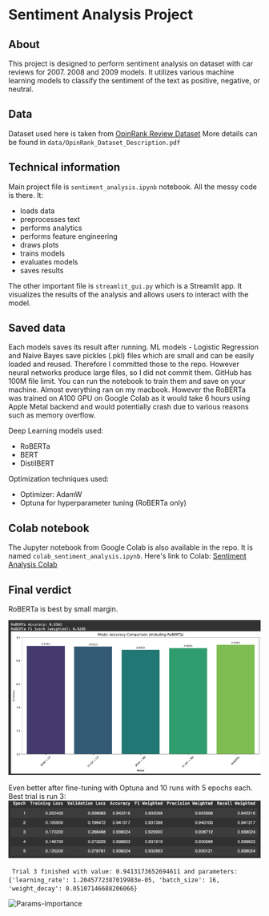 # Sentiment Analysis Project
## About
This project is designed to perform sentiment analysis on dataset with car reviews for 2007. 2008 and 2009 models. It utilizes various machine learning models to classify the sentiment of the text as positive, negative, or neutral.
## Data
Dataset used here is taken from [OpinRank Review Dataset](https://archive.ics.uci.edu/dataset/205/opinrank+review+dataset)
More details can be found in `data/OpinRank_Dataset_Description.pdf`
## Technical information

Main project file is `sentiment_analysis.ipynb` notebook. All the messy code is there. It:
* loads data
* preprocesses text
* performs analytics
* performs feature engineering
* draws plots
* trains models
* evaluates models
* saves results

The other important file is `streamlit_gui.py` which is a Streamlit app. 
It visualizes the results of the analysis and allows users to interact with the model.

## Saved data
Each models saves its result after running. ML models  - Logistic Regression and Naive Bayes save pickles (.pkl) files which are small and can be easily loaded and reused. Therefore I committed those to the repo. However neural networks produce large files, so I did not commit them. GitHub has 100M file limit. You can run the notebook to train them and save on your machine. 
Almost everything ran on my macbook. However the RoBERTa was trained on A100 GPU on Google Colab as it would take 6 hours using Apple Metal backend and would potentially crash due to various reasons such as memory overflow.

Deep Learning models used:
* RoBERTa
* BERT
* DistilBERT

Optimization techniques used:
* Optimizer: AdamW
* Optuna for hyperparameter tuning (RoBERTa only)

## Colab notebook

The Jupyter notebook from Google Colab is also available in the repo. It is named `colab_sentiment_analysis.ipynb`. Here's link to Colab: [Sentiment Analysis Colab](https://colab.research.google.com/drive/1YI6isePSJgh7T5xiKNGKKiFfNI1Tp_LJ?usp=sharing)

## Final verdict

RoBERTa is best by small margin.

![Algos-compared](roberta.png)

Even better after fine-tuning with Optuna and 10 runs with 5 epochs each. 
Best trial is run 3:
![Runs-compared](best_run.png )

``` Trial 3 finished with value: 0.9413173652694611 and parameters: {'learning_rate': 1.2045772387019983e-05, 'batch_size': 16, 'weight_decay': 0.05107146688206066}```


![Params-importance](hyperparams.png )

